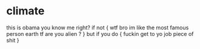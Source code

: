 # climate
this is obama
you know me right?
if not {
    wtf bro im like the most famous person earth tf are you alien ? 
}
but if you do {
    fuckin get to yo job piece of shit
}